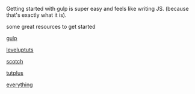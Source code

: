Getting started with gulp is super easy and feels like writing JS. (because that's exactly what it is).

some great resources to get started

[gulp](https://www.npmjs.com/package/gulp)

[leveluptuts](http://leveluptuts.com/tutorials/learning-gulp/1-installing-introducing-gulp)

[scotch](https://scotch.io/tutorials/automate-your-tasks-easily-with-gulp-js)

[tutplus](http://code.tutsplus.com/tutorials/managing-your-build-tasks-with-gulpjs--net-36910)

[everything](http://viget.com/extend/gulp-browserify-starter-faq)